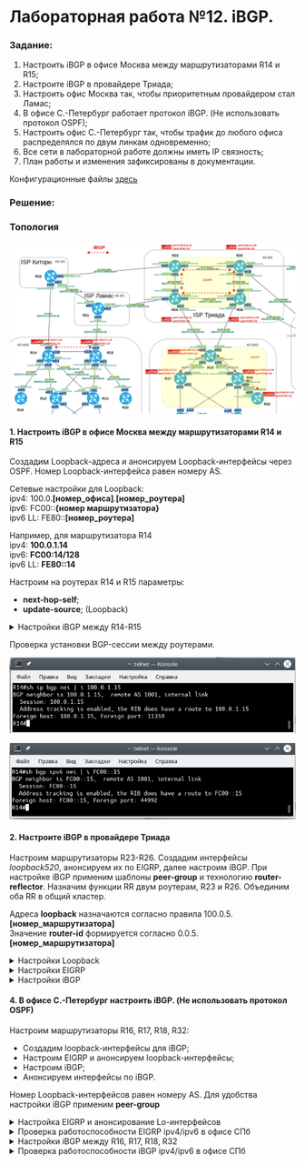 # Лабораторная работа №12. iBGP.

### Задание:

1. Настроить iBGP в офисе Москва между маршрутизаторами R14 и R15;
2. Настроите iBGP в провайдере Триада;
3. Настроить офис Москва так, чтобы приоритетным провайдером стал Ламас;
4. В офисе С.-Петербург работает протокол iBGP. (Не использовать протокол OSPF);
5. Настроить офис С.-Петербург так, чтобы трафик до любого офиса распределялся по двум линкам одновременно;
6. Все сети в лабораторной работе должны иметь IP связность;
7. План работы и изменения зафиксированы в документации.

Конфигурационные файлы [здесь](config/)

### Решение:


### Топология

![network](network.png)

#### 1. Настроить iBGP в офисе Москва между маршрутизаторами R14 и R15

Создадим Loopback-адреса и анонсируем Loopback-интерфейсы через OSPF. Номер Loopback-интерфейса равен номеру AS.

Сетевые настройки для Loopback:\
ipv4: 100.0.__[номер_офиса]__.__[номер_роутера]__ \
ipv6: FC00::__{номер маршрутизатора}__\
ipv6 LL: FE80::__[номер_роутера]__

Например, для маршрутизатора R14\
ipv4: __100.0.1.14__\
ipv6: __FC00:14/128__\
ipv6 LL: __FE80::14__

Настроим на роутерах R14 и R15 параметры:
   - __next-hop-self__;
   - __update-source__; (Loopback)


<details>
 <summary>Настройки iBGP между R14-R15</summary>

``` bash
#################
# Настройки R14 #
#################

conf t

interface Loopback1001
 ip address 100.0.1.14 255.255.255.255
 ipv6 enable
 ipv6 address FC00::14/128
 ipv6 address FE80::14 link-local
 ipv6 ospf 1 area 0
 

router bgp 1001
 neighbor 100.0.1.15 remote-as 1001
 neighbor 100.0.1.15 update-source Loopback1001
 neighbor 100.0.1.15 next-hop-self
 neighbor FC00::15 remote-as 1001
 neighbor FC00::15 update-source Loopback1001
 neighbor FC00::15 next-hop-self

address-family ipv4
 neighbor 100.0.1.15 activate
 no neighbor FC00::15 activate
 
address-family ipv6
 no neighbor 100.0.1.15 activate
 neighbor FC00::15 activate

# Анонсируем loopback1001-интерфейс в OSPF и запретим его анонс через внешний интерфейс
# Политика по-умолчанию passive-interface default

router ospf 1
 network 100.0.1.14 0.0.0.0 area 0

#################
# Настройки R15 #
#################

conf t

interface Loopback1001
 ip address 100.0.1.15 255.255.255.255
 ipv6 enable
 ipv6 address FC00::15/128
 ipv6 address FE80::15 link-local
 ipv6 ospf 1 area 0

router bgp 1001
 neighbor 100.0.1.14 remote-as 1001
 neighbor 100.0.1.14 update-source Loopback1001
 neighbor 100.0.1.14 next-hop-self
 neighbor FC00::14 remote-as 1001
 neighbor FC00::14 update-source Loopback1001
 neighbor FC00::14 next-hop-self

address-family ipv4
 neighbor 100.0.1.14 activate
 no neighbor FC00::14 activate
 
address-family ipv6
 no neighbor 100.0.1.14 activate
 neighbor FC00::14 activate

# Анонсируем loopback1001-интерфейс в OSPF и запретим его анонс через внешний интерфейс
# Политика по-умолчанию passive-interface default

router ospf 1
 network 100.0.1.15 0.0.0.0 area 0
 
```
</details>

Проверка установки BGP-сессии между роутерами.

![iBGP_ipv4_R14-R15](iBGP_ipv4_R14-R15.png)

![iBGP_ipv6_R14-R15](iBGP_ipv6_R14-R15.png)


#### 2. Настроите iBGP в провайдере Триада

Настроим маршрутизаторы R23-R26. Создадим интерфейсы _loopback520_, анонсируем их по EIGRP, далее настроим iBGP.
При настройке iBGP применим шаблоны __peer-group__ и технологию __router-reflector__. Назначим функции RR двум роутерам, R23 и R26. Объединим оба RR в общий кластер.

Адреса __loopback__ назначаются согласно правила 100.0.5.__[номер_маршрутизатора]__\
Значение __router-id__ формируется согласно 0.0.5.__[номер_маршрутизатора]__

<details>
 <summary>Настройки Loopback</summary>

``` bash
#################
# Настройки R23 #
#################

conf t
interface Loopback1001
 ip address 100.0.5.23 255.255.255.255
 ipv6 address FE80::23 link-local
 ipv6 address FC00::23/128
 ipv6 enable
 ipv6 eigrp 1
 no shutdown
 

#################
# Настройки R24 #
#################

conf t
interface Loopback1001
 ip address 100.0.5.24 255.255.255.255
 ipv6 address FE80::24 link-local
 ipv6 address FC00::24/128
 ipv6 enable
 ipv6 eigrp 1
 no shutdown

#################
# Настройки R25 #
#################

conf t
interface Loopback1001
 ip address 100.0.5.25 255.255.255.255
 ipv6 address FE80::25 link-local
 ipv6 address FC00::25/128
 ipv6 enable
 ipv6 eigrp 1
 no shutdown
 
#################
# Настройки R26 #
#################

conf t
interface Loopback1001
 ip address 100.0.5.26 255.255.255.255
 ipv6 address FE80::26 link-local
 ipv6 address FC00::26/128
 ipv6 enable
 ipv6 eigrp 1
 no shutdown

```

</details>

<details>
 <summary>Настройки EIGRP</summary>

``` bash
#############
# EIGRP 23  #
#############

conf t
ipv6 unicast-routing
ipv6 router eigrp 1
 eigrp router-id 0.0.5.23
 passive-interface default
 no passive-interface e0/1
 no passive-interface e0/2
 no shutdown

int range e0/1-2
 ipv6 eigrp 1

router eigrp 1
 eigrp router-id 0.0.5.23
 network 100.0.5.23 0.0.0.0
 network 83.239.45.48 0.0.0.15
 network 83.239.45.0 0.0.0.15
 passive-interface default
 no passive-interface e0/1
 no passive-interface e0/2

#############
# EIGRP 24  #
#############

conf t
ipv6 unicast-routing
ipv6 router eigrp 1
 eigrp router-id 0.0.5.24
 passive-interface default
 no passive-interface e0/1
 no passive-interface e0/2
 no shutdown

int range e0/1-2
 ipv6 eigrp 1

router eigrp 1
 eigrp router-id 0.0.5.24
 network 100.0.5.24 0.0.0.0
 network 83.239.45.48 0.0.0.15
 network 83.239.45.32 0.0.0.15
 passive-interface default
 no passive-interface e0/1
 no passive-interface e0/2

#############
# EIGRP 25  #
#############

conf t
ipv6 unicast-routing
ipv6 router eigrp 1
 eigrp router-id 0.0.5.25
 passive-interface default
 no passive-interface e0/0
 no passive-interface e0/2
 no shutdown

int e0/0
 ipv6 eigrp 1
int e0/2
 ipv6 eigrp 1

router eigrp 1
 eigrp router-id 0.0.5.25
 network 100.0.5.25 0.0.0.0
 network 83.239.45.0 0.0.0.15
 network 83.239.45.16 0.0.0.15
 passive-interface default
 no passive-interface e0/0
 no passive-interface e0/2

#############
# EIGRP 26  #
#############

conf t
ipv6 unicast-routing
ipv6 router eigrp 1
 eigrp router-id 0.0.5.26
 passive-interface default
 no passive-interface e0/0
 no passive-interface e0/2
 no shutdown

int e0/0
 ipv6 eigrp 1
int e0/2
 ipv6 eigrp 1

router eigrp 1
 eigrp router-id 0.0.5.26
 network 100.0.5.26 0.0.0.0
 network 83.239.45.32 0.0.0.15
 network 83.239.45.16 0.0.0.15
 passive-interface default
 no passive-interface e0/0
 no passive-interface e0/2


```

</details>

<details>
 <summary>Настройки iBGP</summary>

``` bash
##################
# iBGP 23 + RR   #
##################

conf t
router bgp 520
 neighbor AS520 peer-group
 neighbor AS520 remote-as 520
 neighbor AS520 update-source Loopback520
 neighbor AS520 next-hop-self
 neighbor AS520 route-reflector-client
 bgp cluster-id 1
 
 neighbor AS520-6 peer-group
 neighbor AS520-6 remote-as 520
 neighbor AS520-6 update-source Loopback520
 neighbor AS520-6 next-hop-self
 neighbor AS520-6 router-reflector
 
 neighbor 100.0.5.24 peer-group AS520 
 neighbor 100.0.5.25 peer-group AS520
 neighbor 100.0.5.26 peer-group AS520
 neighbor FC00::24 peer-group AS520-6 
 neighbor FC00::25 peer-group AS520-6
 neighbor FC00::26 peer-group AS520-6
 
address-family ipv4
 neighbor 100.0.5.24 activate 
 neighbor 100.0.5.25 activate
 neighbor 100.0.5.26 activate
 no neighbor FC00::24 activate 
 no neighbor FC00::25 activate
 no neighbor FC00::26 activate
 
address-family ipv6
 no neighbor 100.0.5.24 activate 
 no neighbor 100.0.5.25 activate
 no neighbor 100.0.5.26 activate
 neighbor FC00::24 activate 
 neighbor FC00::25 activate
 neighbor FC00::26 activate

#################
# iBGP 26 + RR  #
#################

conf t
router bgp 520
 neighbor AS520 peer-group
 neighbor AS520 remote-as 520
 neighbor AS520 update-source Loopback520
 neighbor AS520 next-hop-self
 neighbor AS520 route-reflector-client
 bgp cluster-id 1
 
 neighbor AS520-6 peer-group
 neighbor AS520-6 remote-as 520
 neighbor AS520-6 update-source Loopback520
 neighbor AS520-6 next-hop-self
 neighbor AS520-6 router-reflector
 
 neighbor 100.0.5.23 peer-group AS520 
 neighbor 100.0.5.24 peer-group AS520
 neighbor 100.0.5.25 peer-group AS520
 neighbor FC00::23 peer-group AS520-6 
 neighbor FC00::24 peer-group AS520-6
 neighbor FC00::25 peer-group AS520-6
 
address-family ipv4
 neighbor 100.0.5.23 activate 
 neighbor 100.0.5.24 activate
 neighbor 100.0.5.25 activate
 no neighbor FC00::23 activate 
 no neighbor FC00::24 activate
 no neighbor FC00::25 activate
 
address-family ipv6
 no neighbor 100.0.5.23 activate 
 no neighbor 100.0.5.24 activate
 no neighbor 100.0.5.25 activate
 neighbor FC00::23 activate 
 neighbor FC00::24 activate
 neighbor FC00::25 activate

#############
# iBGP 24   #
#############

conf t
router bgp 520
 neighbor AS520 peer-group
 neighbor AS520 remote-as 520
 neighbor AS520 update-source Loopback520
 neighbor AS520 next-hop-self
  
 neighbor AS520-6 peer-group
 neighbor AS520-6 remote-as 520
 neighbor AS520-6 update-source Loopback520
 neighbor AS520-6 next-hop-self
 
 neighbor 100.0.5.23 peer-group AS520 
 neighbor 100.0.5.26 peer-group AS520
 neighbor FC00::23 peer-group AS520-6 
 neighbor FC00::26 peer-group AS520-6
  
address-family ipv4
 neighbor 100.0.5.23 activate 
 neighbor 100.0.5.26 activate
 no neighbor FC00::23 activate 
 no neighbor FC00::26 activate
  
address-family ipv6
 no neighbor 100.0.5.23 activate 
 no neighbor 100.0.5.26 activate
 neighbor FC00::23 activate 
 neighbor FC00::26 activate

#############
# iBGP 25   #
#############

conf t
router bgp 520
 neighbor AS520 peer-group
 neighbor AS520 remote-as 520
 neighbor AS520 update-source Loopback520
 neighbor AS520 next-hop-self
  
 neighbor AS520-6 peer-group
 neighbor AS520-6 remote-as 520
 neighbor AS520-6 update-source Loopback520
 neighbor AS520-6 next-hop-self
 
 neighbor 100.0.5.23 peer-group AS520 
 neighbor 100.0.5.26 peer-group AS520
 neighbor FC00::23 peer-group AS520-6 
 neighbor FC00::26 peer-group AS520-6
  
address-family ipv4
 neighbor 100.0.5.23 activate 
 neighbor 100.0.5.26 activate
 no neighbor FC00::23 activate 
 no neighbor FC00::26 activate
  
address-family ipv6
 no neighbor 100.0.5.23 activate 
 no neighbor 100.0.5.26 activate
 neighbor FC00::23 activate 
 neighbor FC00::26 activate


```

</details> 

#### 4. В офисе С.-Петербург настроить iBGP. (Не использовать протокол OSPF)

Настроим маршрутизаторы R16, R17, R18, R32:
- Создадим loopback-интерфейсы для iBGP;
- Настроим EIGRP и анонсируем loopback-интерфейсы;
- Настроим iBGP;
- Анонсируем интерфейсы по iBGP.

Номер Loopback-интерфейсов равен номеру AS.
Для удобства настройки iBGP применим __peer-group__

<details>
 <summary>Настройка EIGRP и анонсирование Lo-интерфейсов</summary>

``` bash
#############
# EIGRP R17 #
#############

conf t
ipv6 unicast-routing
ipv6 router eigrp 1
 eigrp router-id 0.0.2.17
 passive-interface default
 no passive-interface e0/1
 no shutdown

int range e0/0-2
 ipv6 eigrp 1

interface Loopback2042
 ip address 100.0.2.17 255.255.255.255
 ipv6 enable
 ipv6 address FC00::17/128
 ipv6 address FE80::17 link-local
 ipv6 eigrp 1
end
 
router eigrp 1
 eigrp router-id 0.0.2.17
 network 100.0.2.17 0.0.0.0
 passive-interface default
 no passive-interface e0/1


#############
# EIGRP R18 #
#############

conf t
ipv6 unicast-routing
ipv6 router eigrp 1
 eigrp router-id 0.0.2.18
 passive-interface default
 no passive-interface e0/1
 no passive-interface e0/0
 no shutdown
end

int range e0/0-3
 ipv6 eigrp 1

interface Loopback2042
 ip address 100.0.2.18 255.255.255.255
 ipv6 enable
 ipv6 address FC00::18/128
 ipv6 address FE80::18 link-local
 ipv6 eigrp 1

router eigrp 1
 eigrp router-id 0.0.2.18
 network 100.0.2.18 0.0.0.0
 passive-interface default
 no passive-interface e0/1
 no passive-interface e0/0
end

 
#############
# EIGRP R16 #
#############

conf t
ipv6 unicast-routing
ipv6 router eigrp 1
 eigrp router-id 0.0.2.16
 passive-interface default
 no passive-interface e0/1
 no shutdown

int range e0/0-3
 ipv6 eigrp 1

interface Loopback2042
 ip address 100.0.2.16 255.255.255.255
 ipv6 enable
 ipv6 address FC00::16/128
 ipv6 address FE80::16 link-local
 ipv6 eigrp 1
 
router eigrp 1
 eigrp router-id 0.0.2.16
 network 100.0.2.16 0.0.0.0
 passive-interface default
 no passive-interface e0/1
 no passive-interface e0/3
end

 
#############
# EIGRP R32 #
#############

conf t
ipv6 unicast-routing
ipv6 router eigrp 1
 eigrp router-id 0.0.2.32
 passive-interface default
 no passive-interface e0/0
 no shutdown

int range e0/0
 ipv6 eigrp 1 
 
interface Loopback2042
 ip address 100.0.2.32 255.255.255.255
 ipv6 enable
 ipv6 address FC00::32/128
 ipv6 address FE80::32 link-local
 ipv6 eigrp 1

router eigrp 1
 eigrp router-id 0.0.2.32
 network 100.0.2.32 0.0.0.0
 passive-interface default
 no passive-interface e0/0

 
 ##!!!! НЕ ЗАБЫТЬ ДОБАВИТЬ "ipv6 eigrp 1" ВО ВСЕ ИНТЕРФЕЙСЫ!!!!
```
</details>

<details>
 <summary>Проверка работоспособности EIGRP ipv4/ipv6 в офисе СПб</summary>

__Доступность Lo-интерфейсов между собой__


![ping_Lo_Spb](ping_Lo_Spb.png)

__Таблица роутинга ipv4 на R17__ 
```bash

R17#sh ip route eigrp

Gateway of last resort is not set

      10.0.0.0/8 is variably subnetted, 8 subnets, 3 masks
D        10.10.12.0/24 [90/307200] via 10.10.10.18, 01:07:57, Ethernet0/1
D        10.10.13.0/24 [90/332800] via 10.10.10.18, 01:05:15, Ethernet0/1
      82.0.0.0/27 is subnetted, 1 subnets
D        82.208.114.0 [90/307200] via 10.10.10.18, 01:07:51, Ethernet0/1
      87.0.0.0/27 is subnetted, 1 subnets
D        87.250.250.0 [90/307200] via 10.10.10.18, 01:07:51, Ethernet0/1
      100.0.0.0/32 is subnetted, 4 subnets
D        100.0.2.16 [90/435200] via 10.10.10.18, 01:05:15, Ethernet0/1
D        100.0.2.18 [90/409600] via 10.10.10.18, 01:13:14, Ethernet0/1
D        100.0.2.32 [90/460800] via 10.10.10.18, 00:41:04, Ethernet0/1
```

__Таблица роутинга ipv6 на R17__ 
```bash
R17#sh ipv6 route eigrp

D   2001:FFCC:2000:1618::/64 [90/307200]
     via FE80::18, Ethernet0/1
D   2001:FFCC:2000:1632::/64 [90/332800]
     via FE80::18, Ethernet0/1
D   2001:FFCC:2000:1824::/64 [90/307200]
     via FE80::18, Ethernet0/1
D   2001:FFCC:2000:1826::/64 [90/307200]
     via FE80::18, Ethernet0/1
D   FC00::18/128 [90/409600]
     via FE80::18, Ethernet0/1
D   FC00::32/128 [90/460800]
     via FE80::18, Ethernet0/1

```

 </details>

<details>
 <summary>Настройки iBGP между R16, R17, R18, R32</summary>

 ``` bash
#################
# Настройки R18 #
#################

conf t

router bgp 2042
 neighbor AS2042 peer-group
 neighbor AS2042 remote-as 2042
 neighbor AS2042 update-source Loopback2042
 neighbor AS2042 next-hop-self
 
 neighbor AS2042-6 peer-group
 neighbor AS2042-6 remote-as 2042
 neighbor AS2042-6 update-source Loopback2042
 neighbor AS2042-6 next-hop-self
 
 neighbor 100.0.2.17 peer-group AS2042 
 neighbor 100.0.2.16 peer-group AS2042
 neighbor 100.0.2.32 peer-group AS2042
 neighbor FC00::17 peer-group AS2042-6 
 neighbor FC00::16 peer-group AS2042-6
 neighbor FC00::32 peer-group AS2042-6
 
address-family ipv4
 neighbor 100.0.2.17 activate 
 neighbor 100.0.2.16 activate
 neighbor 100.0.2.32 activate
 no neighbor FC00::17 activate 
 no neighbor FC00::16 activate
 no neighbor FC00::32 activate
 
address-family ipv6
 no neighbor 100.0.2.17 activate 
 no neighbor 100.0.2.16 activate
 no neighbor 100.0.2.32 activate
 neighbor FC00::17 activate 
 neighbor FC00::16 activate
 neighbor FC00::32 activate


#################
# Настройки R17 #
#################

conf t


router bgp 2042
 neighbor AS2042 peer-group
 neighbor AS2042 remote-as 2042
 neighbor AS2042 update-source Loopback2042
 neighbor AS2042 next-hop-self
 
 neighbor AS2042-6 peer-group
 neighbor AS2042-6 remote-as 2042
 neighbor AS2042-6 update-source Loopback2042
 neighbor AS2042-6 next-hop-self
 
 
 neighbor 100.0.2.18 peer-group AS2042 
 neighbor 100.0.2.16 peer-group AS2042
 neighbor 100.0.2.32 peer-group AS2042
 neighbor FC00::18 peer-group AS2042-6 
 neighbor FC00::16 peer-group AS2042-6
 neighbor FC00::32 peer-group AS2042-6
 
address-family ipv4
 neighbor 100.0.2.18 activate 
 neighbor 100.0.2.16 activate
 neighbor 100.0.2.32 activate
 no neighbor FC00::18 activate 
 no neighbor FC00::16 activate
 no neighbor FC00::32 activate
 
address-family ipv6
 no neighbor 100.0.2.18 activate 
 no neighbor 100.0.2.16 activate
 no neighbor 100.0.2.32 activate
 neighbor FC00::18 activate 
 neighbor FC00::16 activate
 neighbor FC00::32 activate
 
#################
# Настройки R16 #
#################

conf t

router bgp 2042
 neighbor AS2042 peer-group
 neighbor AS2042 remote-as 2042
 neighbor AS2042 update-source Loopback2042
 neighbor AS2042 next-hop-self
 
 neighbor AS2042-6 peer-group
 neighbor AS2042-6 remote-as 2042
 neighbor AS2042-6 update-source Loopback2042
 neighbor AS2042-6 next-hop-self
 
 neighbor 100.0.2.18 peer-group AS2042 
 neighbor 100.0.2.17 peer-group AS2042
 neighbor 100.0.2.32 peer-group AS2042
 neighbor FC00::18 peer-group AS2042-6
 neighbor FC00::17 peer-group AS2042-6
 neighbor FC00::32 peer-group AS2042-6
 
address-family ipv4
 neighbor 100.0.2.18 activate 
 neighbor 100.0.2.17 activate
 neighbor 100.0.2.32 activate
 no neighbor FC00::18 activate 
 no neighbor FC00::17 activate
 no neighbor FC00::32 activate
 
address-family ipv6
 no neighbor 100.0.2.18 activate 
 no neighbor 100.0.2.17 activate
 no neighbor 100.0.2.32 activate
 neighbor FC00::18 activate 
 neighbor FC00::17 activate
 neighbor FC00::32 activate

 
#################
# Настройки R32 #
#################

conf t

router bgp 2042
 neighbor AS2042 peer-group
 neighbor AS2042 remote-as 2042
 neighbor AS2042 update-source Loopback2042
 neighbor AS2042 next-hop-self
 
 neighbor AS2042-6 peer-group
 neighbor AS2042-6 remote-as 2042
 neighbor AS2042-6 update-source Loopback2042
 neighbor AS2042-6 next-hop-self
 
 neighbor 100.0.2.18 peer-group AS2042 
 neighbor 100.0.2.17 peer-group AS2042
 neighbor 100.0.2.16 peer-group AS2042
 neighbor FC00::18 peer-group AS2042-6 
 neighbor FC00::17 peer-group AS2042-6
 neighbor FC00::16 peer-group AS2042-6
 
address-family ipv4
 neighbor 100.0.2.18 activate 
 neighbor 100.0.2.17 activate
 neighbor 100.0.2.16 activate
 no neighbor FC00::18 activate 
 no neighbor FC00::17 activate
 no neighbor FC00::16 activate
 
address-family ipv6
 no neighbor 100.0.2.18 activate 
 no neighbor 100.0.2.17 activate
 no neighbor 100.0.2.16 activate
 neighbor FC00::18 activate 
 neighbor FC00::17 activate
 neighbor FC00::16 activate


 ```
</details>


<details>
 <summary>Проверка работоспособности iBGP ipv4/ipv6 в офисе СПб</summary>

Таблица маршрутов iBGP ipv4 [R17]

``` bash
R17#sh ip route bgp

Gateway of last resort is not set

      83.0.0.0/28 is subnetted, 3 subnets
B        83.239.45.16 [200/0] via 100.0.2.18, 00:04:46
B        83.239.45.32 [200/0] via 100.0.2.18, 00:04:46
B        83.239.45.48 [200/0] via 100.0.2.18, 00:04:40
      178.248.0.0/29 is subnetted, 1 subnets
B        178.248.237.48 [200/0] via 100.0.2.18, 00:04:40

```

Таблица маршрутов iBGP ipv6 [R17]

``` bash
R17#sh ipv6 route bgp

B   2001:FFCC:3000:2628::/64 [200/0]
     via 2001:FFCC:2000:1826::26
B   2001:FFCC:7000:2124::/64 [200/0]
     via 2001:FFCC:2000:1824::24
B   2001:FFCC:8000:2324::/64 [200/0]
     via 2001:FFCC:2000:1824::24
B   2001:FFCC:8000:2426::/64 [200/0]
     via 2001:FFCC:2000:1826::26
B   2001:FFCC:8000:2526::/64 [200/0]
     via 2001:FFCC:2000:1826::26

```

</details>